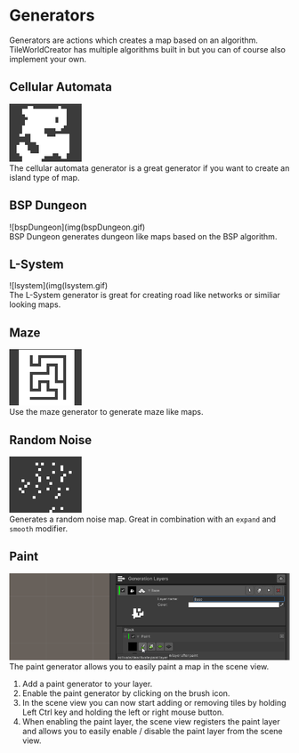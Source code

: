 # Generators

Generators are actions which creates a map based on an algorithm.
TileWorldCreator has multiple algorithms built in but you can of course also implement your own.


## Cellular Automata
![cellularAutomata](img/cellularAutomata.gif)  
The cellular automata generator is a great generator if you want to create an island type of map.

## BSP Dungeon
![bspDungeon](img(bspDungeon.gif)  
BSP Dungeon generates dungeon like maps based on the BSP algorithm.

## L-System
![lsystem](img(lsystem.gif)  
The L-System generator is great for creating road like networks or similiar looking maps.

## Maze
![maze](img/maze.gif)  
Use the maze generator to generate maze like maps.

## Random Noise
![random](img/randomNoise.gif)  
Generates a random noise map. Great in combination with an `expand` and `smooth` modifier.

## Paint
![paint](img/paint.gif)  
The paint generator allows you to easily paint a map in the scene view. 
1. Add a paint generator to your layer. 
2. Enable the paint generator by clicking on the brush icon. 
3. In the scene view you can now start adding or removing tiles by holding Left Ctrl key and holding the left or right mouse button. 
4. When enabling the paint layer, the scene view registers the paint layer and allows you to easily enable / disable the paint layer from the scene view. 

